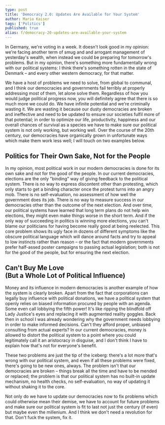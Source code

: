 ```yaml
---
type: post
title: 'Democracy 2.0: Updates Are Available for Your System'
author: Mario Kaiser
tags: ['Politics']
published: true
alias: f/democracy-20-updates-are-available-your-system
---
```


In Germany, we're voting in a week. It doesn't look good in my opinion: we're facing another term of smug and and arrogant management of yesterday's wealth, when instead we could be preparing for tomorrow's problems. But in my opinion, there's something more fundamentally wrong with our political systems: I think there's something rotten in the state of Denmark – and every other western democracy, for that matter.

We have a host of problems we need to solve, from global to communal, and I think our democracies and governments fail terribly at properly addressing most of them, let alone solve them. Regardless of how you would judge political progress now, you will definitely agree that there is so much more we could do. We have infinite potential and we're criminally wasting it. We are wasting it because our dusty democracies are broken and ineffective and need to be updated to ensure our societies fulfil more of that potential; in order to optimize our life, productivity, happiness and our overall chances of survival as a species we have to make sure our political system is not only working, but working well. Over the course of the 20th century, our democracies have organically grown in unfortunate ways which make them work less well; I will touch on two examples below.

## Politics for Their Own Sake, Not for the People

In my opinion, most political work in our modern democracies is done for its own sake and not for the good of the people. In our current democracies, elections are the only "binding" way of giving feedback to the political system. There is no way to express discontent other than protesting, which only starts to get a binding character once the protest turns into an angry mob. There is no self-evaluation, no assessment of how well the government does its job. There is no way to measure success in our democracies other than the outcome of the next election. And over time, our political systems have learned that long term plans do not help win elections, they might even make things worse in the short term. And if the only way of succeeding in politics is winning more elections, you can't blame our politicians for having become really good at being reelected. This core problem shows its ugly face in dozens of different symptoms like the obscure political language which will dance around facts and try to appeal to low instincts rather than reason – or the fact that modern governments prefer half-assed poster campaigns to passing actual legislation; both is not for the good of the people, but for ensuring the next election.

## Can't Buy Me Love<br>(But a Whole Lot of Political Influence)

Money and its influence in modern democracies is another example of how the system is clearly broken. Apart from the fact that corporations can legally buy influence with political donations, we have a political system that openly relies on biased information procured by people with an agenda. Some even call lobbying the fifth power! It's like ripping the blindfold off Lady Justice's eyes and replacing it with augmented reality goggles. Back then in school I was already wondering why the government needs lobbying in order to make informed decisions. Can't they afford proper, unbiased consulting from actual experts? In our current democracies, money is allowed to distort the political system to a point where you could legitimately call it an aristocracy in disguise, and I don't think I have to explain how that's not for everyone's benefit.

These two problems are just the tip of the iceberg: there's a lot more that's wrong with our political system, and even if all these problems were fixed, there's going to be new ones, always. The problem isn't that our democracies are broken – things break all the time and have to be mended or replaced; the problem is that our political system has no built-in update mechanism, no health checks, no self-evaluation, no way of updating it without shaking it to the core.

Not only do we have to update our democracies now to fix problems which could otherwise mean their demise, we have to account for future problems and make sure our political system is fit to last not just the century (if even) but maybe even the millenium. And I think we don't need a revolution for that. Don't fuck the system, fix it.
